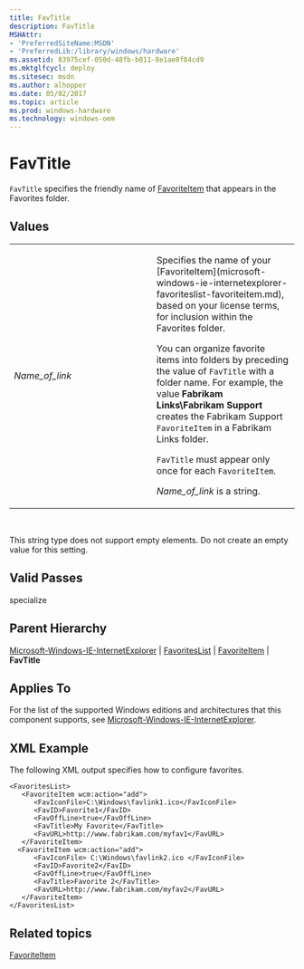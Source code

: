 ```yaml
---
title: FavTitle
description: FavTitle
MSHAttr:
- 'PreferredSiteName:MSDN'
- 'PreferredLib:/library/windows/hardware'
ms.assetid: 83975cef-050d-48fb-b811-8e1ae0f84cd9
ms.mktglfcycl: deploy
ms.sitesec: msdn
ms.author: alhopper
ms.date: 05/02/2017
ms.topic: article
ms.prod: windows-hardware
ms.technology: windows-oem
---
```


# FavTitle


`FavTitle` specifies the friendly name of [FavoriteItem](microsoft-windows-ie-internetexplorer-favoriteslist-favoriteitem.md) that appears in the Favorites folder.

## Values


<table>
<colgroup>
<col width="50%" />
<col width="50%" />
</colgroup>
<tbody>
<tr class="odd">
<td><p><em>Name_of_link</em></p></td>
<td><p>Specifies the name of your [FavoriteItem](microsoft-windows-ie-internetexplorer-favoriteslist-favoriteitem.md), based on your license terms, for inclusion within the Favorites folder.</p>
<p>You can organize favorite items into folders by preceding the value of <code>FavTitle</code> with a folder name. For example, the value <strong>Fabrikam Links\Fabrikam Support</strong> creates the Fabrikam Support <code>FavoriteItem</code> in a Fabrikam Links folder.</p>
<p><code>FavTitle</code> must appear only once for each <code>FavoriteItem</code>.</p>
<p><em>Name_of_link</em> is a string.</p></td>
</tr>
</tbody>
</table>

 

This string type does not support empty elements. Do not create an empty value for this setting.

## Valid Passes


specialize

## Parent Hierarchy


[Microsoft-Windows-IE-InternetExplorer](microsoft-windows-ie-internetexplorer.md) | [FavoritesList](microsoft-windows-ie-internetexplorer-favoriteslist.md) | [FavoriteItem](microsoft-windows-ie-internetexplorer-favoriteslist-favoriteitem.md) | **FavTitle**

## Applies To


For the list of the supported Windows editions and architectures that this component supports, see [Microsoft-Windows-IE-InternetExplorer](microsoft-windows-ie-internetexplorer.md).

## XML Example


The following XML output specifies how to configure favorites.

```
<FavoritesList>
   <FavoriteItem wcm:action="add">
      <FavIconFile>C:\Windows\favlink1.ico</FavIconFile>
      <FavID>Favorite1</FavID>
      <FavOffLine>true</FavOffLine>
      <FavTitle>My Favorite</FavTitle>
      <FavURL>http://www.fabrikam.com/myfav1</FavURL>
   </FavoriteItem>
  <FavoriteItem wcm:action="add">
      <FavIconFile> C:\Windows\favlink2.ico </FavIconFile>
      <FavID>Favorite2</FavID>
      <FavOffLine>true</FavOffLine>
      <FavTitle>Favorite 2</FavTitle>
      <FavURL>http://www.fabrikam.com/myfav2</FavURL>
   </FavoriteItem>
</FavoritesList>
```

## Related topics


[FavoriteItem](microsoft-windows-ie-internetexplorer-favoriteslist-favoriteitem.md)

 

 







